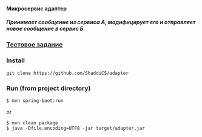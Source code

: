 #### Микросервис адаптер
##### Принимает сообщение из сервиса А, модифицирует его и отправляет новое сообщение в сервис Б.

### [Тестовое задание](spring-camel-task.pdf)

### Install
```
git clone https://github.com/ShaddiCS/adapter
```

### Run (from project directory)
```
$ mvn spring-boot:run
```
or
```
$ mvn clean package
$ java -Dfile.encoding=UTF8 -jar target/adapter.jar
```